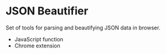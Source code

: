 # JSON Beautifier

Set of tools for parsing and beautifying JSON data in browser.
* JavaScript function
* Chrome extension
